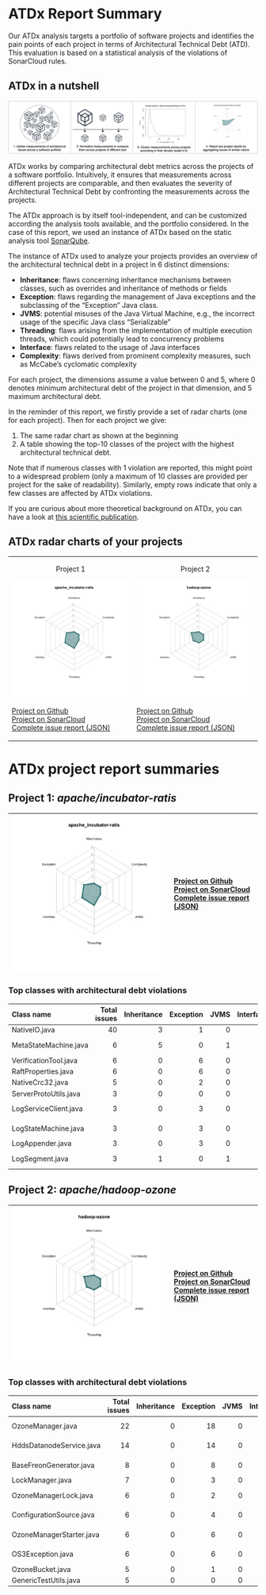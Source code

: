 # ATDx Report Summary
Our ATDx analysis targets a portfolio of software projects and identifies the pain points of each project in terms of Architectural Technical Debt (ATD). This evaluation is based on a statistical analysis of the violations of SonarCloud rules.

## ATDx in a nutshell
![ATDx in a nutshell](https://raw.githubusercontent.com/S2-group/ATDx_reports/master/plots/atdx_in_a_nutshell.jpg)

ATDx works by comparing architectural debt metrics across the projects of a software portfolio. Intuitively, it ensures that measurements across different projects are comparable, and then evaluates the severity of Architectural Technical Debt by confronting the measurements across the projects.

The ATDx approach is by itself tool-independent, and can be customized according the analysis tools available, and the portfolio considered.
In the case of this report, we used an instance of ATDx based on the static analysis tool [SonarQube](https://www.sonarqube.org/).

The instance of ATDx used to analyze your projects provides an overview of the architectural technical debt in a project in 6 distinct dimensions:
* **Inheritance**: flaws concerning inheritance mechanisms between classes, such as overrides and inheritance of methods or fields
* **Exception**: flaws regarding the management of Java exceptions and the subclassing of the “Exception” Java class.
* **JVMS**: potential misuses of the Java Virtual Machine, e.g., the incorrect usage of the specific Java class “Serializable”
* **Threading**: flaws arising from the implementation of multiple execution threads, which could potentially lead to concurrency problems
* **Interface**: flaws related to the usage of Java interfaces
* **Complexity**: flaws derived from prominent complexity measures, such as McCabe’s cyclomatic complexity

For each project, the dimensions assume a value between 0 and 5, where 0 denotes minimum architectural debt of the project in that dimension, and 5 maximum architectural debt.

In the reminder of this report, we firstly provide a set of radar charts (one for each project). Then for each project we give:
1. The same radar chart as shown at the beginning
2. A table showing the top-10 classes of the project with the highest architectural technical debt.

Note that if numerous classes with 1 violation are reported, this might point to a widespread problem (only a maximum of 10 classes are provided per project for the sake of readability). Similarly, empty rows indicate that only a few classes are affected by ATDx violations.

If you are curious about more theoretical background on ATDx, you can have a look at [this scientific publication](https://robertoverdecchia.github.io/papers/ENASE_2020.pdf).

## ATDx radar charts of your projects
|||
|-|-|
|<p align="center">Project 1</p><img src="https://github.com/S2-group/ATDx_reports/blob/master/plots/apache_incubator-ratis.jpg"/> <p style="text-align:left">[Project on Github](https://github.com/apache/incubator-ratis) <br> [Project on SonarCloud ](https://sonarcloud.io/dashboard?id=apache_incubator-ratis) <br> [Complete issue report (JSON)](https://github.com/S2-group/ATDx_reports/blob/master/jsons/apache_incubator-ratis.json)</p>|<p align="center">Project 2</p><img src="https://github.com/S2-group/ATDx_reports/blob/master/plots/hadoop-ozone.jpg"/> <p style="text-align:left">[Project on Github](https://github.com/apache/hadoop-ozone) <br> [Project on SonarCloud ](https://sonarcloud.io/dashboard?id=hadoop-ozone) <br> [Complete issue report (JSON)](https://github.com/S2-group/ATDx_reports/blob/master/jsons/hadoop-ozone.json)</p>
# ATDx project report summaries
## Project 1: _apache/incubator-ratis_
|<img src="https://github.com/S2-group/ATDx_reports/blob/master/plots/apache_incubator-ratis.jpg"/>|<p style="text-align:left">[Project on Github](https://github.com/apache/incubator-ratis) <br> [Project on SonarCloud ](https://sonarcloud.io/dashboard?id=apache_incubator-ratis) <br> [Complete issue report (JSON)](https://github.com/S2-group/ATDx_reports/blob/master/jsons/apache_incubator-ratis.json)</p>
|-|-|
### Top classes with architectural debt violations
| Class name            |   Total issues |   Inheritance |   Exception |   JVMS |   Interface |   Threading |   Complexity | Fully qualified class name                                                              |
|:----------------------|---------------:|--------------:|------------:|-------:|------------:|------------:|-------------:|:----------------------------------------------------------------------------------------|
| NativeIO.java         |             40 |             3 |           1 |      0 |          36 |           0 |            0 | ratis-common/src/main/java/org/apache/ratis/io/nativeio/NativeIO.java                   |
| MetaStateMachine.java |              6 |             5 |           0 |      1 |           0 |           0 |            0 | ratis-logservice/src/main/java/org/apache/ratis/logservice/server/MetaStateMachine.java |
| VerificationTool.java |              6 |             0 |           6 |      0 |           0 |           0 |            0 | ratis-logservice/src/main/java/org/apache/ratis/logservice/tool/VerificationTool.java   |
| RaftProperties.java   |              6 |             0 |           6 |      0 |           0 |           0 |            0 | ratis-common/src/main/java/org/apache/ratis/conf/RaftProperties.java                    |
| NativeCrc32.java      |              5 |             0 |           2 |      0 |           3 |           0 |            0 | ratis-common/src/main/java/org/apache/ratis/util/NativeCrc32.java                       |
| ServerProtoUtils.java |              3 |             0 |           0 |      0 |           3 |           0 |            0 | ratis-server/src/main/java/org/apache/ratis/server/impl/ServerProtoUtils.java           |
| LogServiceClient.java |              3 |             0 |           3 |      0 |           0 |           0 |            0 | ratis-logservice/src/main/java/org/apache/ratis/logservice/api/LogServiceClient.java    |
| LogStateMachine.java  |              3 |             0 |           3 |      0 |           0 |           0 |            0 | ratis-logservice/src/main/java/org/apache/ratis/logservice/server/LogStateMachine.java  |
| LogAppender.java      |              3 |             0 |           3 |      0 |           0 |           0 |            0 | ratis-server/src/main/java/org/apache/ratis/server/impl/LogAppender.java                |
| LogSegment.java       |              3 |             1 |           0 |      1 |           1 |           0 |            0 | ratis-server/src/main/java/org/apache/ratis/server/raftlog/segmented/LogSegment.java    |

## Project 2: _apache/hadoop-ozone_
|<img src="https://github.com/S2-group/ATDx_reports/blob/master/plots/hadoop-ozone.jpg"/>|<p style="text-align:left">[Project on Github](https://github.com/apache/hadoop-ozone) <br> [Project on SonarCloud ](https://sonarcloud.io/dashboard?id=hadoop-ozone) <br> [Complete issue report (JSON)](https://github.com/S2-group/ATDx_reports/blob/master/jsons/hadoop-ozone.json)</p>
|-|-|
### Top classes with architectural debt violations
| Class name               |   Total issues |   Inheritance |   Exception |   JVMS |   Interface |   Threading |   Complexity | Fully qualified class name                                                                   |
|:-------------------------|---------------:|--------------:|------------:|-------:|------------:|------------:|-------------:|:---------------------------------------------------------------------------------------------|
| OzoneManager.java        |             22 |             0 |          18 |      0 |           4 |           0 |            0 | hadoop-ozone/ozone-manager/src/main/java/org/apache/hadoop/ozone/om/OzoneManager.java        |
| HddsDatanodeService.java |             14 |             0 |          14 |      0 |           0 |           0 |            0 | hadoop-hdds/container-service/src/main/java/org/apache/hadoop/ozone/HddsDatanodeService.java |
| BaseFreonGenerator.java  |              8 |             0 |           8 |      0 |           0 |           0 |            0 | hadoop-ozone/tools/src/main/java/org/apache/hadoop/ozone/freon/BaseFreonGenerator.java       |
| LockManager.java         |              7 |             0 |           3 |      0 |           2 |           0 |            2 | hadoop-hdds/common/src/main/java/org/apache/hadoop/ozone/lock/LockManager.java               |
| OzoneManagerLock.java    |              6 |             0 |           2 |      0 |           2 |           0 |            2 | hadoop-ozone/common/src/main/java/org/apache/hadoop/ozone/om/lock/OzoneManagerLock.java      |
| ConfigurationSource.java |              6 |             0 |           4 |      0 |           1 |           0 |            1 | hadoop-hdds/config/src/main/java/org/apache/hadoop/hdds/conf/ConfigurationSource.java        |
| OzoneManagerStarter.java |              6 |             0 |           6 |      0 |           0 |           0 |            0 | hadoop-ozone/ozone-manager/src/main/java/org/apache/hadoop/ozone/om/OzoneManagerStarter.java |
| OS3Exception.java        |              6 |             0 |           6 |      0 |           0 |           0 |            0 | hadoop-ozone/s3gateway/src/main/java/org/apache/hadoop/ozone/s3/exception/OS3Exception.java  |
| OzoneBucket.java         |              5 |             0 |           1 |      0 |           4 |           0 |            0 | hadoop-ozone/client/src/main/java/org/apache/hadoop/ozone/client/OzoneBucket.java            |
| GenericTestUtils.java    |              5 |             0 |           0 |      0 |           3 |           0 |            2 | hadoop-hdds/test-utils/src/main/java/org/apache/hadoop/test/GenericTestUtils.java            |

